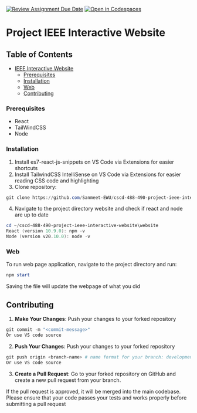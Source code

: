 [![Review Assignment Due Date](https://classroom.github.com/assets/deadline-readme-button-22041afd0340ce965d47ae6ef1cefeee28c7c493a6346c4f15d667ab976d596c.svg)](https://classroom.github.com/a/ixLrLXsm)
[![Open in Codespaces](https://classroom.github.com/assets/launch-codespace-2972f46106e565e64193e422d61a12cf1da4916b45550586e14ef0a7c637dd04.svg)](https://classroom.github.com/open-in-codespaces?assignment_repo_id=16360174)

# Project IEEE Interactive Website

## Table of Contents
- [IEEE Interactive Website](#project)
  - [Prerequisites](#prerequisites)
  - [Installation](#installation)
  - [Web](#web)
  - [Contributing](#contributing)


### Prerequisites
- React
- TailWindCSS
- Node

### Installation

1. Install es7-react-js-snippets on VS Code via Extensions for easier shortcuts
2. Install TailwindCSS IntelliSense on VS Code via Extensions for easier reading CSS code and highlighting
3. Clone repository:

```powershell
git clone https://github.com/Sanmeet-EWU/cscd-488-490-project-ieee-interactive-website.git
```

4. Navigate to the project directory website and check if react and node are up to date
```powershell
cd ~/cscd-488-490-project-ieee-interactive-website\website
React (version 10.9.0): npm -v
Node (version v20.10.0): node -v
```

### Web
To run web page application, navigate to the project directory and run:

```powershell
npm start
```

Saving the file will update the webpage of what you did

## Contributing
1. **Make Your Changes**: Push your changes to your forked repository
```powershell
git commit -m "<commit-message>"
Or use VS code source
```

2. **Push Your Changes**: Push your changes to your forked repository
```powershell
git push origin <branch-name> # name format for your branch: development_firstName_lastName
Or use VS code source
```

3. **Create a Pull Request**: Go to your forked repository on GitHub and create a new pull request from your branch.

If the pull request is approved, it will be merged into the main codebase. Please ensure that your code passes your tests and works properly before submitting a pull request
